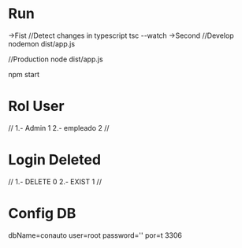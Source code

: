 
# Run
->Fist
//Detect changes in typescript
tsc --watch
->Second
//Develop
nodemon dist/app.js

//Production
node dist/app.js

npm start



# Rol User
//
 1.- Admin 1
 2.- empleado 2
//
    
# Login Deleted
//
 1.- DELETE 0
 2.- EXIST 1
//

# Config DB
dbName=conauto
user=root
password=''
por=t 3306